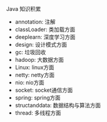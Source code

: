 
Java 知识积累
 * annotation: 注解
 * classLoader: 类加载方面
 * deeplearn: 深度学习方面
 * design: 设计模式方面
 * gc: 垃圾回收
 * hadoop: 大数据方面
 * Linux: linux方面
 * netty: netty方面
 * nio: nio方面
 * socket: socket通信方面
 * spring: spring方面
 * structanddata: 数据结构与算法方面
 * thread: 多线程方面